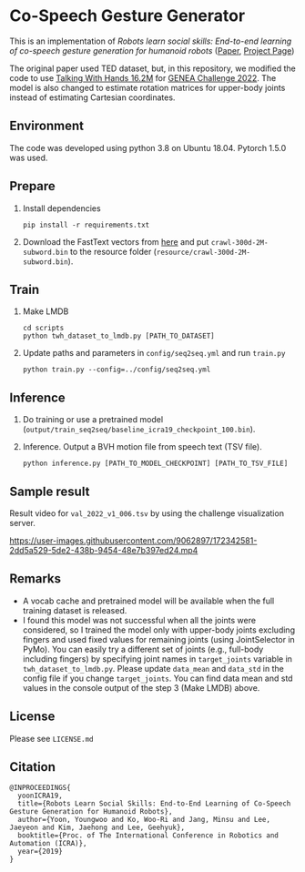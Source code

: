 # Co-Speech Gesture Generator

This is an implementation of *Robots learn social skills: End-to-end learning of co-speech gesture generation for humanoid robots* ([Paper](https://arxiv.org/abs/1810.12541), [Project Page](https://sites.google.com/view/youngwoo-yoon/projects/co-speech-gesture-generation))

The original paper used TED dataset, but, in this repository, we modified the code to use [Talking With Hands 16.2M](https://github.com/facebookresearch/TalkingWithHands32M) for [GENEA Challenge 2022](https://genea-workshop.github.io/2022/challenge/).
The model is also changed to estimate rotation matrices for upper-body joints instead of estimating Cartesian coordinates.
  

## Environment
The code was developed using python 3.8 on Ubuntu 18.04. Pytorch 1.5.0 was used.

## Prepare

1. Install dependencies 
    ```
    pip install -r requirements.txt
    ```

2. Download the FastText vectors from [here](https://fasttext.cc/docs/en/english-vectors.html) and put `crawl-300d-2M-subword.bin` to the resource folder (`resource/crawl-300d-2M-subword.bin`). 


## Train

1. Make LMDB
    ```
    cd scripts
    python twh_dataset_to_lmdb.py [PATH_TO_DATASET]
    ```

2. Update paths and parameters in `config/seq2seq.yml` and run `train.py`
    ```
    python train.py --config=../config/seq2seq.yml
    ```

## Inference

1. Do training or use a pretrained model (`output/train_seq2seq/baseline_icra19_checkpoint_100.bin`).


2. Inference. Output a BVH motion file from speech text (TSV file).
    ```
    python inference.py [PATH_TO_MODEL_CHECKPOINT] [PATH_TO_TSV_FILE]
    ```


## Sample result

Result video for `val_2022_v1_006.tsv` by using the challenge visualization server.

https://user-images.githubusercontent.com/9062897/172342581-2dd5a529-5de2-438b-9454-48e7b397ed24.mp4



## Remarks

* A vocab cache and pretrained model will be available when the full training dataset is released.
* I found this model was not successful when all the joints were considered, so I trained the model only with upper-body joints excluding fingers and used fixed values for remaining joints (using JointSelector in PyMo). You can easily try a different set of joints (e.g., full-body including fingers) by specifying joint names in `target_joints` variable in `twh_dataset_to_lmdb.py`. Please update `data_mean` and `data_std` in the config file if you change `target_joints`. You can find data mean and std values in the console output of the step 3 (Make LMDB) above.


## License

Please see `LICENSE.md`


## Citation

```
@INPROCEEDINGS{
  yoonICRA19,
  title={Robots Learn Social Skills: End-to-End Learning of Co-Speech Gesture Generation for Humanoid Robots},
  author={Yoon, Youngwoo and Ko, Woo-Ri and Jang, Minsu and Lee, Jaeyeon and Kim, Jaehong and Lee, Geehyuk},
  booktitle={Proc. of The International Conference in Robotics and Automation (ICRA)},
  year={2019}
}
```
 

